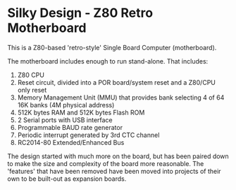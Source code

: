 # Silky Design - Z80 Retro Motherboard

This is a Z80-based 'retro-style' Single Board Computer (motherboard).

The motherboard includes enough to run stand-alone. That includes:

1. Z80 CPU
2. Reset circuit, divided into a POR board/system reset and a Z80/CPU only reset
3. Memory Management Unit (MMU) that provides bank selecting 4 of 64 16K banks (4M physical address)
4. 512K bytes RAM and 512K bytes Flash ROM
5. 2 Serial ports with USB interface
6. Programmable BAUD rate generator
7. Periodic interrupt generated by 3rd CTC channel
8. RC2014-80 Extended/Enhanced Bus

The design started with much more on the board, but has been paired down to make the size and complexity of the board more reasonable. The 'features' that have been removed have been moved into projects of their own to be built-out as expansion boards.
